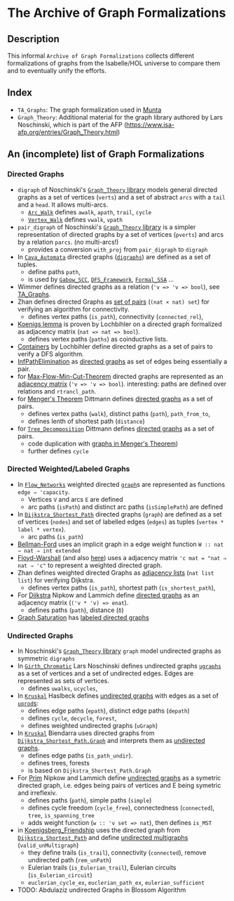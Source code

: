 # The Archive of Graph Formalizations

## Description
This informal `Archive of Graph Formalizations` collects different formalizations of graphs
from the Isabelle/HOL universe to compare them and to eventually unify the efforts.

## Index
- `TA_Graphs`: The graph formalization used in [Munta](https://github.com/wimmers/munta)
- `Graph_Theory`: Additional material for the graph library authored by Lars Noschinski,
which is part of the AFP (https://www.isa-afp.org/entries/Graph_Theory.html)



## An (incomplete) list of Graph Formalizations

### Directed Graphs
- `digraph` of Noschinski's [`Graph_Theory` library](https://www.isa-afp.org/entries/Graph_Theory.html) models general directed graphs as a set of vertices (`verts`) and a set of abstract `arcs` with a `tail` and a `head`. It allows multi-arcs. 
  - [`Arc_Walk`](https://www.isa-afp.org/browser_info/current/AFP/Graph_Theory/Arc_Walk.html) defines `awalk`, `apath`, `trail`, `cycle`
  - [`Vertex_Walk`](https://www.isa-afp.org/browser_info/current/AFP/Graph_Theory/Vertex_Walk.html) defines `vwalk`, `vpath`
- `pair_digraph` of Noschinski's [`Graph_Theory` library](https://www.isa-afp.org/entries/Graph_Theory.html) is a simpler representation of directed graphs by a set of vertices (`pverts`) and arcs by a relation `parcs`. (no multi-arcs!)
  - provides a conversion `with_proj` from `pair_digraph` to `digraph`
- In [`Cava_Automata`](https://www.isa-afp.org/entries/CAVA_Automata.html) directed graphs ([`digraphs`](https://www.isa-afp.org/browser_info/current/AFP/CAVA_Automata/Digraph_Basic.html)) are defined as a set of tuples.
  - define paths `path`, 
  - is used by [`Gabow_SCC`](https://www.isa-afp.org/entries/Gabow_SCC.html), [`DFS_Framework`](https://www.isa-afp.org/entries/DFS_Framework.html), [`Formal_SSA`](https://www.isa-afp.org/browser_info/current/AFP/Formal_SSA/Graph_path.html) ...
- Wimmer defines directed graphs as a relation (`'v => 'v => bool`), see [TA_Graphs](https://github.com/wimmers/archive-of-graph-formalizations/blob/master/TA_Graphs/TA_Graphs.thy).
- Zhan defines directed Graphs as [set of pairs](https://www.isa-afp.org/browser_info/current/AFP/Auto2_Imperative_HOL/Connectivity.html) (`(nat × nat) set`) for verifying an algorithm for connectivity. 
  - defines vertex paths (`is_path`), connectivity (`connected_rel`), 
- [Koenigs lemma](https://www.isa-afp.org/browser_info/current/AFP/Coinductive/Koenigslemma.html) is proven by Lochbihler on a directed graph formalized as adjacency matrix (`nat => nat => bool`).
  - defines vertex paths (`paths`) as coinductive lists. 
- [Containers](https://www.isa-afp.org/browser_info/current/AFP/Containers/Containers_DFS_Ex.html) by Lochbihler define directed graphs as a set of pairs to verify a DFS algorithm.
- [InfPathElimination](https://www.isa-afp.org/entries/InfPathElimination.html) as [directed graphs](https://www.isa-afp.org/browser_info/current/AFP/InfPathElimination/Graph.html) as set of edges being essentially a pair.
- for [Max-Flow-Min-Cut-Theorem](https://www.isa-afp.org/entries/MFMC_Countable.html) directed graphs are represented as an [adjacency matrix]((https://www.isa-afp.org/browser_info/current/AFP/MFMC_Countable/Max_Flow_Min_Cut_Countable.html)) (`'v => 'v => bool`). interesting: paths are defined over relations and `rtrancl_path`.
- for [Menger's Theorem](https://www.isa-afp.org/entries/Menger.html) Dittmann defines [directed graphs](https://www.isa-afp.org/browser_info/current/AFP/Menger/Graph.html) as a set of pairs.
  - defines vertex paths (`walk`), distinct paths (`path`), `path_from_to`, 
  - defines lenth of shortest path (`distance`)
- for [`Tree_Decomposition`](https://www.isa-afp.org/entries/Tree_Decomposition.html) Dittmann defines [directed graphs](https://www.isa-afp.org/browser_info/current/AFP/Tree_Decomposition/Graph.html)  as a set of pairs.
  - code duplication with [graphs in Menger's Theorem](https://www.isa-afp.org/browser_info/current/AFP/Menger/Graph.html))
  - further defines `cycle`


### Directed Weighted/Labeled Graphs
- In [`Flow_Networks`](https://www.isa-afp.org/entries/Flow_Networks.html) weighted directed [`graph`](https://www.isa-afp.org/browser_info/current/AFP/Flow_Networks/Graph.html)s are represented as functions `edge ⇒ 'capacity`.
  - Vertices `V` and arcs `E` are defined
  - arc paths (`isPath`) and distinct arc paths (`isSimplePath`) are defined
- In [`Dijkstra_Shortest_Path`](https://www.isa-afp.org/browser_info/current/AFP/Dijkstra_Shortest_Path/Graph.html) directed graphs (`graph`) are defined as a set of vertices (`nodes`) and set of labelled edges (`edges`) as tuples (`vertex * label * vertex`).
  - arc paths (`is_path`)
- [Bellman-Ford](https://www.isa-afp.org/browser_info/current/AFP/Monad_Memo_DP/Bellman_Ford.html) uses an implicit graph in a edge weight function `W :: nat ⇒ nat ⇒ int extended`
- [Floyd-Warshall](https://www.isa-afp.org/browser_info/current/AFP/Timed_Automata/Floyd_Warshall.html) (and also [here](https://www.isa-afp.org/browser_info/current/AFP/Floyd_Warshall/Floyd_Warshall.html)) uses a adjacency matrix `'c mat = "nat ⇒ nat ⇒ 'c"` to represent a weighted directed graph.
- Zhan defines weighted directed Graphs as [adjacency lists](https://www.isa-afp.org/browser_info/current/AFP/Auto2_Imperative_HOL/Dijkstra.html) (`nat list list`) for verifying Dijkstra. 
  - defines vertex paths (`is_path`), shortest path (`is_shortest_path`),   
- For [Dijkstra](https://www.isa-afp.org/entries/Prim_Dijkstra_Simple.html) Nipkow and Lammich define [directed graphs](https://www.isa-afp.org/browser_info/current/AFP/Prim_Dijkstra_Simple/Undirected_Graph.html) as an adjacency matrix (`('v * 'v) => enat`).
  - defines paths (`path`), distance (`δ`)
- [Graph Saturation](https://www.isa-afp.org/entries/Graph_Saturation.html) has [labeled directed graphs](https://www.isa-afp.org/browser_info/current/AFP/Graph_Saturation/LabeledGraphs.html)



### Undirected Graphs
- In Noschinski's [`Graph_Theory` library](https://www.isa-afp.org/entries/Graph_Theory.html) `graph` model undirected graphs as symmetric `digraphs`
- In [`Girth_Chromatic`](https://www.isa-afp.org/entries/Girth_Chromatic.html) Lars Noschinski defines undirected graphs [`ugraphs`](https://www.isa-afp.org/browser_info/current/AFP/Girth_Chromatic/Ugraphs.html) as a set of vertices and a set of undirected edges. Edges are represented as sets of vertices.
  - defines `uwalks`, `ucycles`, 
- In [`Kruskal`](https://www.isa-afp.org/browser_info/current/AFP/Kruskal/) Haslbeck defines [undirected graphs](https://www.isa-afp.org/browser_info/current/AFP/Kruskal/UGraph.html) with edges as a set of [`uprod`s](https://www.isa-afp.org/browser_info/current/AFP/Kruskal/Uprod.html):
  - defines edge paths (`epath`), distinct edge paths (`depath`)
  - defines `cycle`, `decycle`, `forest`, 
  - defines weighted undirected graphs (`uGraph`)
- In [`Kruskal`](https://www.isa-afp.org/browser_info/current/AFP/Kruskal/) Biendarra uses directed graphs from [`Dijkstra_Shortest_Path.Graph`](https://www.isa-afp.org/browser_info/current/AFP/Kruskal/Graph.html) and interprets them as [undirected graphs](https://www.isa-afp.org/browser_info/current/AFP/Kruskal/Graph_Definition.html).
  - defines edge paths (`is_path_undir`).  
  - defines trees, forests
  - is based on `Dijkstra_Shortest_Path.Graph`
- For [Prim](https://www.isa-afp.org/entries/Prim_Dijkstra_Simple.html) Nipkow and Lammich define [undirected graphs](https://www.isa-afp.org/browser_info/current/AFP/Prim_Dijkstra_Simple/Undirected_Graph.html) as a symetric directed graph, i.e. edges being pairs of vertices and E being symetric and irreflexiv.
  - defines paths (`path`), simple paths (`simple`)
  - defines cycle freedom (`cycle_free`), connectedness (`connected`), `tree`, `is_spanning_tree`
  - adds weight function (`w :: 'v set => nat`), then defines `is_MST`
- in [Koenigsberg_Friendship](https://www.isa-afp.org/entries/Koenigsberg_Friendship.html) uses the directed graph from  [`Dijkstra_Shortest_Path`](https://www.isa-afp.org/browser_info/current/AFP/Dijkstra_Shortest_Path/Graph.html) and define [undirected multigraphs](https://www.isa-afp.org/browser_info/current/AFP/Koenigsberg_Friendship/MoreGraph.html) (`valid_unMultigraph`) 
  - they define trails (`is_trail`), connectivity (`connected`), remove undirected path (`rem_unPath`)
  - Eulerian trails (`is_Eulerian_trail`), Eulerian circuits (`is_Eulerian_circuit`)
  - `euclerian_cycle_ex`, `euclerian_path_ex`, `eulerian_sufficient`
- TODO: Abdulaziz undirected Graphs in Blossom Algorithm

